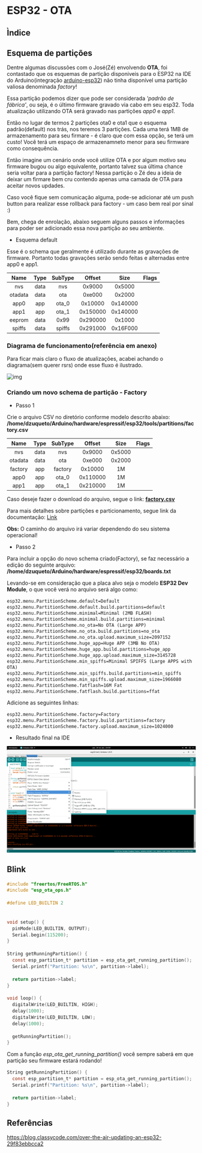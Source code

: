 # ESP32 - OTA

## Ìndice

## Esquema de partições

Dentre algumas discussões com o José(Zé) envolvendo **OTA**, foi contastado que os esquemas de partição disponiveis para o ESP32 na IDE do Arduino(integração [arduino-esp32](https://github.com/espressif/arduino-esp32)) não tinha disponível uma partição valiosa denominada *factory*!

Essa partição podemos dizer que pode ser considerada *'padrão de fábrica'*, ou seja, é o último firmware gravado via cabo em seu esp32. Toda atualização utilizando OTA será gravado nas partições *app0* e *app1*.

Então no lugar de termos 2 partições ota0 e ota1 que o esquema padrão(default) nos trás, nos teremos 3 partições. Cada uma terá 1MB de armazenamento para seu firmare - é claro que com essa opção, se terá um custo! Você terá um espaço de armazenamneto menor para seu firmware como consequência.

Então imagine um cenário onde você utilize OTA e por algum motivo seu firmware bugou ou algo equivalente, portanto talvez sua última chance seria voltar para a partição factory! Nessa partição o Zé deu a ideia de deixar um firmare bem cru contendo apenas uma camada de OTA para aceitar novos updades.

Caso você fique sem comunicação alguma, pode-se adicionar até um push button para realizar esse rollback para factory - um caso bem real por sinal :)

Bem, chega de enrolação, abaixo seguem alguns passos e informações para poder ser adicionado essa nova partição ao seu ambiente.

* Esquema default

Esse é o schema que geralmente é utilizado durante as gravações de firmware. Portanto todas gravações serão sendo feitas e alternadas entre app0 e app1.

**Name**|**Type**|**SubType**|**Offset**|**Size**|**Flags**
:-----:|:-----:|:-----:|:-----:|:-----:|:-----:
nvs|      data| nvs|     0x9000|  0x5000| 
otadata|  data| ota|     0xe000|  0x2000| 
app0|     app|  ota_0|   0x10000| 0x140000| 
app1|     app|  ota_1|   0x150000|0x140000| 
eeprom|   data| 0x99|    0x290000|0x1000| 
spiffs|   data| spiffs|  0x291000|0x16F000|

### Diagrama de funcionamento(referência em anexo)

Para ficar mais claro o fluxo de atualizações, acabei achando o diagrama(sem querer rsrs) onde esse fluxo é ilustrado.

![img](https://cdn-images-1.medium.com/max/800/1*s320_ezWr_0EUvkg5Y9Edg.png)

### Criando um novo schema de partição - Factory

* Passo 1

Crie o arquivo CSV no diretório conforme modelo descrito abaixo: **/home/dzuqueto/Arduino/hardware/espressif/esp32/tools/partitions/factory.csv**

**Name**|**Type**|**SubType**|**Offset**|**Size**|**Flags**
:-----:|:-----:|:-----:|:-----:|:-----:|:-----:
nvs|      data| nvs|     0x9000|  0x5000| 
otadata|  data| ota|     0xe000|  0x2000| 
factory|app|factory|0x10000|1M| 
app0|     app|  ota_0|0x110000|1M| 
app1|     app|  ota_1|0x210000|1M| 

Caso deseje fazer o download do arquivo, segue o link: **[factory.csv](https://raw.githubusercontent.com/douglaszuqueto/esp32-ota/master/.github/factory.csv)**

Para mais detalhes sobre partições e particionamento, segue link da documentação: [Link](https://docs.espressif.com/projects/esp-idf/en/latest/api-guides/partition-tables.html)

**Obs:** O caminho do arquivo irá variar dependendo do seu sistema operacional!

* Passo 2

Para incluir a opção do novo schema criado(Factory), se faz necessário a edição do seguinte arquivo:  **/home/dzuqueto/Arduino/hardware/espressif/esp32/boards.txt**

Levando-se em consideração que a placa alvo seja o modelo **ESP32 Dev Module**, o que você verá no arquivo será algo como:

```
esp32.menu.PartitionScheme.default=Default
esp32.menu.PartitionScheme.default.build.partitions=default
esp32.menu.PartitionScheme.minimal=Minimal (2MB FLASH)
esp32.menu.PartitionScheme.minimal.build.partitions=minimal
esp32.menu.PartitionScheme.no_ota=No OTA (Large APP)
esp32.menu.PartitionScheme.no_ota.build.partitions=no_ota
esp32.menu.PartitionScheme.no_ota.upload.maximum_size=2097152
esp32.menu.PartitionScheme.huge_app=Huge APP (3MB No OTA)
esp32.menu.PartitionScheme.huge_app.build.partitions=huge_app
esp32.menu.PartitionScheme.huge_app.upload.maximum_size=3145728
esp32.menu.PartitionScheme.min_spiffs=Minimal SPIFFS (Large APPS with OTA)
esp32.menu.PartitionScheme.min_spiffs.build.partitions=min_spiffs
esp32.menu.PartitionScheme.min_spiffs.upload.maximum_size=1966080
esp32.menu.PartitionScheme.fatflash=16M Fat
esp32.menu.PartitionScheme.fatflash.build.partitions=ffat
```

Adicione as seguintes linhas:

```
esp32.menu.PartitionScheme.factory=Factory
esp32.menu.PartitionScheme.factory.build.partitions=factory
esp32.menu.PartitionScheme.factory.upload.maximum_size=1024000
```

* Resultado final na IDE

![img](https://raw.githubusercontent.com/douglaszuqueto/esp32-ota/master/.github/arduino-ide-v1.png)

## Blink

```c
#include "freertos/FreeRTOS.h"
#include "esp_ota_ops.h"

#define LED_BUILTIN 2


void setup() {
  pinMode(LED_BUILTIN, OUTPUT);
  Serial.begin(115200);
}

String getRunningPartition() {
  const esp_partition_t* partition = esp_ota_get_running_partition();
  Serial.printf("Partition: %s\n", partition->label);

  return partition->label;
}

void loop() {
  digitalWrite(LED_BUILTIN, HIGH);
  delay(1000);
  digitalWrite(LED_BUILTIN, LOW);
  delay(1000);

  getRunningPartition();
}
```

Com a função *esp_ota_get_running_partition()* você sempre saberá em que partição seu firmware estará rodando!

```c
String getRunningPartition() {
  const esp_partition_t* partition = esp_ota_get_running_partition();
  Serial.printf("Partition: %s\n", partition->label);

  return partition->label;
}
```

## Referências

https://blog.classycode.com/over-the-air-updating-an-esp32-29f83ebbcca2